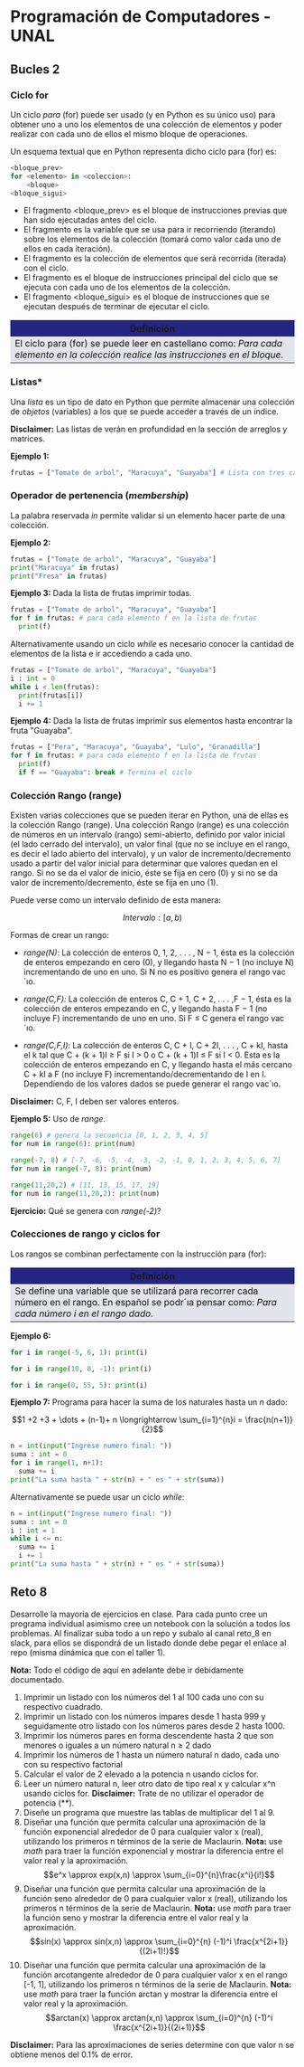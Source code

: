 # Programación de Computadores - UNAL
## Bucles 2

### Ciclo for
Un ciclo *para* (for) puede ser usado (y en Python es su único uso) para obtener uno a uno los elementos de una colección de elementos y poder realizar con cada uno de ellos el mismo bloque de operaciones.

Un esquema textual que en Python representa dicho ciclo para (for) es:

```python
<bloque_prev>
for <elemento> in <coleccion>:
	<bloque>
<bloque_sigui>
```

 + El fragmento <bloque_prev> es el bloque de instrucciones previas que han sido ejecutadas antes del ciclo.
 + El fragmento <elemento> es la variable que se usa para ir recorriendo (iterando) sobre los elementos de la colección (tomará como valor cada uno de ellos en cada iteración).
 + El fragmento <coleccion> es la colección de elementos que será recorrida (iterada) con el ciclo.
 + El fragmento <bloque> es el bloque de instrucciones principal del ciclo que se ejecuta con cada uno de los elementos de la colección. 
 + El fragmento <bloque_sigui> es el bloque de instrucciones que se ejecutan después de terminar de ejecutar el ciclo.

<table cellspacing="1" bgcolor="">
	<tr bgcolor="#252582">
		<th><b>Definición</b></th>
	</tr>
	<tr bgcolor="#e4e4ed">
		<td style="color:#141414">El ciclo para (for) se puede leer en castellano como: <i>Para cada elemento en la colección realice las instrucciones en el bloque</i>.</td>
	</tr>
</table>

### Listas*

Una *lista* es un tipo de dato en Python que permite almacenar una colección de *objetos* (variables) a los que se puede acceder a través de un índice.

**Disclaimer:** Las listas de verán en profundidad en la sección de arreglos y matrices.

**Ejemplo 1:**
```python
frutas = ["Tomate de arbol", "Maracuya", "Guayaba"] # Lista con tres cadenas
```

### Operador de pertenencia (*membership*)
La palabra reservada *in* permite validar si un elemento hacer parte de una colección.

**Ejemplo 2:**
```python
frutas = ["Tomate de arbol", "Maracuya", "Guayaba"] 
print("Maracuya" in frutas) 
print("Fresa" in frutas) 
```

**Ejemplo 3:** Dada la lista de frutas imprimir todas.
```python
frutas = ["Tomate de arbol", "Maracuya", "Guayaba"] 
for f in frutas: # para cada elemento f en la lista de frutas
  print(f)
```

Alternativamente usando un ciclo *while* es necesario conocer la cantidad de elementos de la lista e ir accediendo a cada uno.

```python
frutas = ["Tomate de arbol", "Maracuya", "Guayaba"] 
i : int = 0
while i < len(frutas):
  print(frutas[i])
  i += 1
```

**Ejemplo 4:** Dada la lista de frutas imprimir sus elementos hasta encontrar la fruta "Guayaba".
```python
frutas = ["Pera", "Maracuya", "Guayaba", "Lulo", "Granadilla"]
for f in frutas: # para cada elemento f en la lista de frutas
  print(f)
  if f == "Guayaba": break # Termina el ciclo
```

### Colección Rango (range)
Existen varias colecciones que se pueden iterar en Python, una de ellas es la colección Rango (range). Una colección Rango (range) es una colección de números en un intervalo (rango) semi-abierto, definido por valor inicial (el lado cerrado del intervalo), un valor final (que no se incluye en el rango, es decir el lado abierto del intervalo), y un valor de incremento/decremento usado a partir del valor inicial para determinar que valores quedan en el rango. Si no se da el valor de inicio, éste se fija en cero (0) y si no se da valor de incremento/decremento, éste se fija en uno (1).

Puede verse como un intervalo definido de esta manera:

$$Intervalo: [a,b)$$

Formas de crear un rango:

 + *range(N)*: La colección de enteros 0, 1, 2, . . . , N − 1, ésta es la colección de enteros empezando en cero (0), y llegando hasta N − 1 (no incluye N) incrementando de uno en uno. Si N no es positivo genera el rango vac´ıo.

 + *range(C,F):* La colección de enteros C, C + 1, C + 2, . . . ,F − 1, ésta es la colección de enteros empezando en C, y llegando hasta F − 1 (no incluye F) incrementando de uno en uno. Si F ≤ C genera el rango vac´ıo.

 + *range(C,F,I):* La colección de enteros C, C + I, C + 2I, . . . , C + kI, hasta el k tal que C + (k + 1)I ≥ F si I > 0 o C + (k + 1)I ≤ F si I < 0. Esta es la colección de enteros empezando en C, y llegando hasta el más cercano C + kI a F (no incluye F) incrementando/decrementando de I en I. Dependiendo de los valores dados se puede generar el rango vac´ıo.

**Disclaimer:** C, F, I deben ser valores enteros.

**Ejemplo 5:** Uso de *range*.

```python
range(6) # genera la secuencia [0, 1, 2, 3, 4, 5]
for num in range(6): print(num)
```

```python
range(-7, 8) # [-7, -6, -5, -4, -3, -2, -1, 0, 1, 2, 3, 4, 5, 6, 7]
for num in range(-7, 8): print(num)
```

```python
range(11,20,2) # [11, 13, 15, 17, 19]
for num in range(11,20,2): print(num)
```

**Ejercicio:** Qué se genera con *range(-2)*?

### Colecciones de rango y ciclos for
Los rangos se combinan perfectamente con la instrucción para (for):

<table cellspacing="1" bgcolor="">
	<tr bgcolor="#252582">
		<th><b>Definición</b></th>
	</tr>
	<tr bgcolor="#e4e4ed">
		<td style="color:#141414">Se define una variable que se utilizará para recorrer cada número en el rango. En español se podr´ıa pensar como: <i>Para cada número i en el rango dado</i>.</td>
	</tr>
</table>

**Ejemplo 6:** 
```python
for i in range(-5, 6, 1): print(i)
```

```python
for i in range(10, 0, -1): print(i)
```

```python
for i in range(0, 55, 5): print(i)
```

**Ejemplo 7:** Programa para hacer la suma de los naturales hasta un *n* dado:

$$1 +2 +3 + \dots + (n-1)+ n \longrightarrow \sum_{i=1}^{n}i = \frac{n(n+1)}{2}$$

```python
n = int(input("Ingrese numero final: "))
suma : int = 0
for i in range(1, n+1):
  suma += i
print("La suma hasta " + str(n) + " es " + str(suma)) 
```

Alternativamente se puede usar un ciclo *while*:
```python
n = int(input("Ingrese numero final: "))
suma : int = 0
i : int = 1
while i <= n:
  suma += i
  i += 1
print("La suma hasta " + str(n) + " es " + str(suma)) 
```

## Reto 8
Desarrolle la mayoría de ejercicios en clase. Para cada punto cree un programa individual asimismo cree un notebook con la solución a todos los problemas. Al finalizar suba todo a un repo y subalo al canal reto_8 en slack, para ellos se dispondrá de un listado donde debe pegar el enlace al repo (misma dinámica que con el taller 1).

**Nota:** Todo el código de aquí en adelante debe ir debidamente documentado.

1. Imprimir un listado con los números del 1 al 100 cada uno con su respectivo cuadrado.
2.  Imprimir un listado con los números impares desde 1 hasta 999 y seguidamente otro listado con los números pares desde 2 hasta 1000.
3.  Imprimir los números pares en forma descendente hasta 2 que son menores o iguales a un número natural n ≥ 2 dado
4. Imprimir los números de 1 hasta un número natural n dado, cada uno con su respectivo factorial
5. Calcular el valor de 2 elevado a la potencia n usando ciclos for.
6. Leer un número natural n, leer otro dato de tipo real x y calcular x^n usando ciclos for. **Disclaimer:** Trate de no utilizar el operador de potencia (**).
7. Diseñe un programa que muestre las tablas de multiplicar del 1 al 9.
8. Diseñar una función que permita calcular una aproximación de la función exponencial alrededor de 0 para cualquier valor x (real), utilizando los primeros n términos de la serie de Maclaurin. **Nota:** use *math* para traer la función exponencial y mostrar la diferencia entre el valor real y la aproximación.
$$e^x \approx exp(x,n) \approx \sum_{i=0}^{n}\frac{x^i}{i!}$$
9. Diseñar una función que permita calcular una aproximación de la función seno alrededor de 0 para cualquier valor x (real), utilizando los primeros n términos de la serie de Maclaurin. **Nota:** use *math* para traer la función seno y mostrar la diferencia entre el valor real y la aproximación.
$$sin(x) \approx sin(x,n) \approx \sum_{i=0}^{n} (-1)^i \frac{x^{2i+1}}{(2i+1)!}$$
10. Diseñar una función que permita calcular una aproximación de la función arcotangente alrededor de 0 para cualquier valor x en el rango [-1, 1], utilizando los primeros n términos de la serie de Maclaurin. **Nota:** use *math* para traer la función arctan y mostrar la diferencia entre el valor real y la aproximación.
$$arctan(x) \approx arctan(x,n) \approx \sum_{i=0}^{n} (-1)^i \frac{x^{2i+1}}{(2i+1)}$$

**Disclaimer:** Para las aproximaciones de series determine con que valor n se obtiene menos del 0.1% de error.


